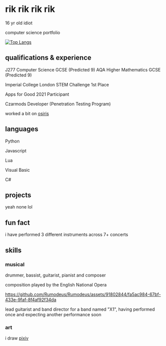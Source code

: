 # rik rik rik rik

16 yr old idiot 

computer science portfolio

[![Top Langs](https://github-readme-stats-git-masterrstaa-rickstaa.vercel.app/api/top-langs/?username=Rumodeus)](https://github.com/Rumodeus/github-readme-stats)


## qualifications & experience

J277 Computer Science GCSE (Predicted 9)
AQA Higher Mathematics GCSE (Predicted 9)

Imperial College London STEM Challenge 1st Place

Apps for Good 2021 Participant

Czarmods Developer (Penetration Testing Program)

worked a bit on [osiris](https://github.com/DisECtRy/osiris)
## languages

Python

Javascript

Lua

Visual Basic

C#

## projects

yeah none lol

## fun fact

i have performed 3 different instruments across 7+ concerts


## skills

### musical

drummer, bassist, guitarist, pianist and composer

composition played by the English National Opera


https://github.com/Rumodeus/Rumodeus/assets/91802844/fa5ac984-67bf-433e-9faf-8f4af92f34da



lead guitarist and band director for a band named "X1", having performed once and expecting another performance soon



### art

i draw [pixiv](https://www.pixiv.net/en/users/68209246)


<!--
**Rumodeus/Rumodeus** is a ✨ _special_ ✨ repository because its `README.md` (this file) appears on your GitHub profile.

Here are some ideas to get you started:

- 🔭 I’m currently working on ...
- 🌱 I’m currently learning ...
- 👯 I’m looking to collaborate on ...
- 🤔 I’m looking for help with ...
- 💬 Ask me about ...
- 📫 How to reach me: ...
- 😄 Pronouns: ...
- ⚡ Fun fact: ...
-->
